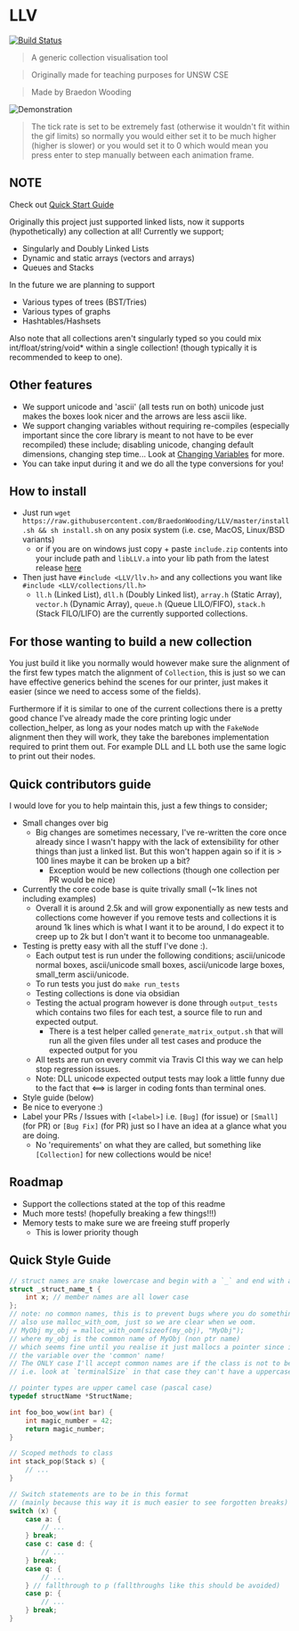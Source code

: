 # LLV

[![Build Status](https://travis-ci.com/BraedonWooding/LLV.svg?branch=master)](https://travis-ci.com/BraedonWooding/LLV)

> A generic collection visualisation tool

> Originally made for teaching purposes for UNSW CSE

> Made by Braedon Wooding

![Demonstration](https://user-images.githubusercontent.com/22880786/51027673-9d2a4d00-15e5-11e9-9ead-787631546460.gif)

> The tick rate is set to be extremely fast (otherwise it wouldn't fit within the gif limits) so normally you would either set it to be much higher (higher is slower) or you would set it to 0 which would mean you press enter to step manually between each animation frame.

## NOTE

Check out [Quick Start Guide](https://github.com/BraedonWooding/LLV/wiki/Quick-Start)

Originally this project just supported linked lists, now it supports (hypothetically) any collection at all!  Currently we support;

- Singularly and Doubly Linked Lists
- Dynamic and static arrays (vectors and arrays)
- Queues and Stacks

In the future we are planning to support

- Various types of trees (BST/Tries)
- Various types of graphs
- Hashtables/Hashsets

Also note that all collections aren't singularly typed so you could mix int/float/string/void* within a single collection!  (though typically it is recommended to keep to one).

## Other features

- We support unicode and 'ascii' (all tests run on both) unicode just makes the boxes look nicer and the arrows are less ascii like.
- We support changing variables without requiring re-compiles (especially important since the core library is meant to not have to be ever recompiled) these include; disabling unicode, changing default dimensions, changing step time...  Look at [Changing Variables](https://github.com/BraedonWooding/LLV/wiki/Reference-Sheet#variables) for more.
- You can take input during it and we do all the type conversions for you!

## How to install

- Just run `wget https://raw.githubusercontent.com/BraedonWooding/LLV/master/install.sh && sh install.sh` on any posix system (i.e. cse, MacOS, Linux/BSD variants)
  - or if you are on windows just copy + paste `include.zip` contents into your include path and `libLLV.a` into your lib path from the latest release [here](https://github.com/BraedonWooding/LLV/releases)
- Then just have `#include <LLV/llv.h>` and any collections you want like `#include <LLV/collections/ll.h>`
  - `ll.h` (Linked List), `dll.h` (Doubly Linked list), `array.h` (Static Array), `vector.h` (Dynamic Array), `queue.h` (Queue LILO/FIFO), `stack.h` (Stack FILO/LIFO) are the currently supported collections.

## For those wanting to build a new collection

You just build it like you normally would however make sure the alignment of the first few types match the alignment of `Collection`, this is just so we can have effective generics behind the scenes for our printer, just makes it easier (since we need to access some of the fields).

Furthermore if it is similar to one of the current collections there is a pretty good chance I've already made the core printing logic under collection_helper, as long as your nodes match up with the `FakeNode` alignment then they will work, they take the barebones implementation required to print them out.  For example DLL and LL both use the same logic to print out their nodes.

## Quick contributors guide

I would love for you to help maintain this, just a few things to consider;

- Small changes over big
  - Big changes are sometimes necessary, I've re-written the core once already
    since I wasn't happy with the lack of extensibility for other things than
    just a linked list.  But this won't happen again so if it is > 100 lines maybe it can be broken up a bit?
    - Exception would be new collections (though one collection per PR would be nice)
- Currently the core code base is quite trivally small (~1k lines not including examples)
  - Overall it is around 2.5k and will grow exponentially as new tests and collections come however if you remove tests and collections it is around 1k lines which is what I want it to be around, I do expect it to creep up to 2k but I don't want it to become too unmanageable.
- Testing is pretty easy with all the stuff I've done :).
  - Each output test is run under the following conditions; ascii/unicode normal boxes, ascii/unicode small boxes, ascii/unicode large boxes, small_term ascii/unicode.
  - To run tests you just do `make run_tests`
  - Testing collections is done via obsidian
  - Testing the actual program however is done through `output_tests` which contains two files for each test, a source file to run and expected output.
    - There is a test helper called `generate_matrix_output.sh` that will run all the given files under all test cases and produce the expected output for you
  - All tests are run on every commit via Travis CI this way we can help stop regression issues.
  - Note: DLL unicode expected output tests may look a little funny due to the fact that ⟺ is larger in coding fonts than terminal ones.
- Style guide (below)
- Be nice to everyone :)
- Label your PRs / Issues with `[<label>]` i.e. `[Bug]` (for issue) or `[Small]` (for PR)
  or `[Bug Fix]` (for PR) just so I have an idea at a glance what you are doing.
  - No 'requirements' on what they are called, but something like `[Collection]` for new collections would be nice!

## Roadmap

- Support the collections stated at the top of this readme
- Much more tests! (hopefully breaking a few things!!!)
- Memory tests to make sure we are freeing stuff properly
  - This is lower priority though

## Quick Style Guide

```C
// struct names are snake lowercase and begin with a `_` and end with a `_t`
struct _struct_name_t {
    int x; // member names are all lower case
};
// note: no common names, this is to prevent bugs where you do something like
// also use malloc_with_oom, just so we are clear when we oom.
// MyObj my_obj = malloc_with_oom(sizeof(my_obj), "MyObj");
// where my_obj is the common name of MyObj (non ptr name)
// which seems fine until you realise it just mallocs a pointer since it proritises
// the variable over the 'common' name!
// The ONLY case I'll accept common names are if the class is not to be malloc'd
// i.e. look at `terminalSize` in that case they can't have a uppercase pointer name

// pointer types are upper camel case (pascal case)
typedef structName *StructName;

int foo_boo_wow(int bar) {
    int magic_number = 42;
    return magic_number;
}

// Scoped methods to class
int stack_pop(Stack s) {
    // ...
}

// Switch statements are to be in this format
// (mainly because this way it is much easier to see forgotten breaks)
switch (x) {
    case a: {
        // ...
    } break;
    case c: case d: {
        // ...
    } break;
    case q: {
        // ...
    } // fallthrough to p (fallthroughs like this should be avoided)
    case p: {
        // ...
    } break;
}
```
